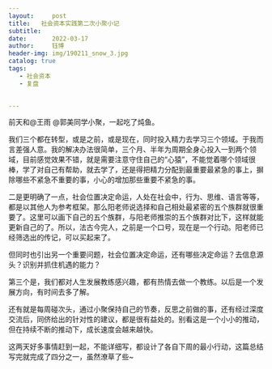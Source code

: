 ```yaml
---
layout:     post
title:   社会资本实践第二次小聚小记
subtitle: 
date:       2022-03-17 
author:     钰博
header-img: img/190211_snow_3.jpg
catalog: true
tags:
   - 社会资本
   - 复盘
   

---
```


前天和@王雨 @郭美同学小聚，一起吃了炖鱼。

我们三个都在转型，或是之前，或是现在，同时投入精力去学习三个领域。于我而言差强人意。我的解决办法很简单，三个月、半年为周期全身心投入一到两个领域，目前感觉效果不错，就是需要注意守住自己的“心猿”，不能觉着哪个领域很棒，学了对自己有帮助，就去学了，还是得把精力分配到最重要最紧急的事上，摒除哪些不紧急不重要的事，小心的增加那些重要不紧急的事。

二是更明确了一点，社会位置决定命运，人处在社会中，行为、思维、语言等等，都是以其他人为参考框架。那么阳老师说选择和自己相处最紧密的五个族群就很重要了。这里可以画下自己的五个族群，与阳老师推崇的五个族群对比下，这样就能更新自己的了。所以，法古今完人，之前是一个口号，现在是一个行动。阳老师已经筛选出的传记，可以买起来了。

但同时也引出另一个重要问题，社会位置决定命运，还有哪些决定命运？去信息源头？识别并抓住机遇的能力？

第三个是，我们都对人生发展教练感兴趣，都有热情去做一个教练。以后是一个发展方向，有时间去多了解。

还有就是每周碰次头，通过小聚保持自己的节奏，反思之前做的事，还有经过深度交流后，同侪给出的针对性的建议，都是很有益处的。别看这是一个小小的推动，但在持续不断的推动下，成长速度会越来越快。

这两天好多事情赶到一起，不能详细写，都设计了各自下周的最小行动，这篇总结写完就完成了四分之一，虽然潦草了些~